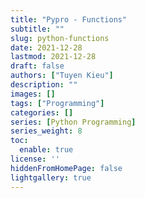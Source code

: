 ```yaml
---
title: "Pypro - Functions"
subtitle: ""
slug: python-functions
date: 2021-12-28
lastmod: 2021-12-28
draft: false
authors: ["Tuyen Kieu"]
description: ""
images: []
tags: ["Programming"]
categories: []
series: [Python Programming]
series_weight: 8
toc:
  enable: true
license: ''  
hiddenFromHomePage: false
lightgallery: true
---
```


<!--more-->